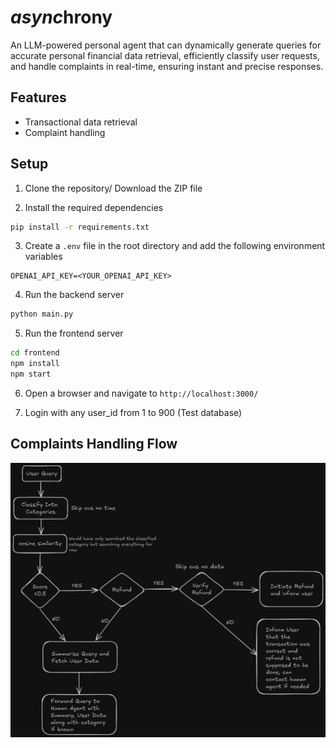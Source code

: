 # <i>async</i>hrony

An LLM-powered personal agent that can dynamically generate queries for accurate personal financial data retrieval, efficiently classify user requests, and handle complaints in real-time, ensuring instant and precise responses.

## Features

- Transactional data retrieval
- Complaint handling

## Setup

1. Clone the repository/ Download the ZIP file

2. Install the required dependencies

```bash
pip install -r requirements.txt
```

3. Create a `.env` file in the root directory and add the following environment variables

```env
OPENAI_API_KEY=<YOUR_OPENAI_API_KEY>
```

4. Run the backend server

```bash
python main.py
```

5. Run the frontend server

```bash
cd frontend
npm install
npm start
```

6. Open a browser and navigate to `http://localhost:3000/`

7. Login with any user_id from 1 to 900 (Test database)

## Complaints Handling Flow

![Complaints Handling Flow](data/complaints_flow.png)
